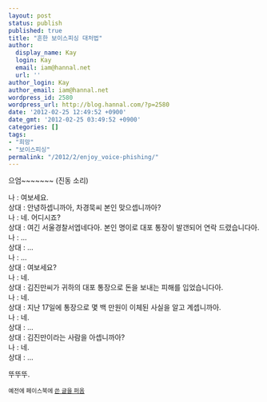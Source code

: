 ```yaml
---
layout: post
status: publish
published: true
title: "흔한 보이스피싱 대처법"
author:
  display_name: Kay
  login: Kay
  email: iam@hannal.net
  url: ''
author_login: Kay
author_email: iam@hannal.net
wordpress_id: 2580
wordpress_url: http://blog.hannal.com/?p=2580
date: '2012-02-25 12:49:52 +0900'
date_gmt: '2012-02-25 03:49:52 +0900'
categories: []
tags:
- "희망"
- "보이스피싱"
permalink: "/2012/2/enjoy_voice-phishing/"
---
```

<p>으엄~~~~~~~ (진동 소리)</p>
<p>나 : 여보세요.<br />
상대 : 안녕하셉니까아, 차경묵씨 본인 맞으셉니까아?<br />
나 : 네. 어디시죠?<br />
상대 : 여긴 서울경찰서엡네다아. 본인 명이로 대포 통장이 발갠되어 연락 드렸습니다아.<br />
나 : ...<br />
상대 : ...<br />
나 : ...<br />
상대 : 여보세요?<br />
나 : 네.<br />
상대 : 김진만씨가 귀하의 대포 통장으로 돈을 보내는 피해를 입었습니다아.<br />
나 : 네.<br />
상대 : 지난 17일에 통장으로 몇 백 만원이 이체된 사실을 알고 계셉니까아.<br />
나 : 네.<br />
상대 : ...<br />
상대 : 김진만이라는 사람을 아셉니까아?<br />
나 : 네.<br />
상대 : ...</p>
<p>뚜뚜뚜.</p>
<p><small>예전에 페이스북에 <a href="http://www.facebook.com/hannal/posts/10150706836753623">쓴 글을 퍼옴</a></small></p>
